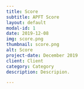 ```yaml
---
title: Score
subtitle: APFT Score
layout: default
modal-id: 1
date: 2019-12-08
img: score.png
thumbnail: score.png
alt: Score
project-date: December 2019
client: Client
category: Category
description: Descripion.

---
```

